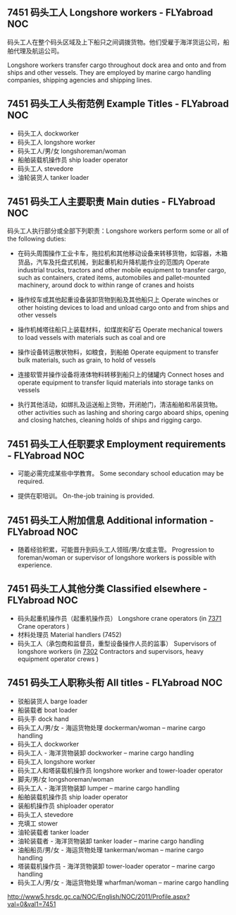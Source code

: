 ## 7451 码头工人 Longshore workers - FLYabroad NOC

码头工人在整个码头区域及上下船只之间调拨货物。他们受雇于海洋货运公司，船舶代理及航运公司。

Longshore workers transfer cargo throughout dock area and onto and from ships and other vessels. They are employed by marine cargo handling companies, shipping agencies and shipping lines.

## 7451 码头工人头衔范例 Example Titles - FLYabroad NOC

* 码头工人 dockworker
* 码头工人 longshore worker
* 码头工人/男/女 longshoreman/woman
* 船舶装载机操作员 ship loader operator
* 码头工人 stevedore
* 油轮装货人 tanker loader

## 7451 码头工人主要职责 Main duties - FLYabroad NOC

码头工人执行部分或全部下列职责：Longshore workers perform some or all of the following duties:

* 在码头周围操作工业卡车，拖拉机和其他移动设备来转移货物，如容器，木箱货品，汽车及托盘式机械，到起重机和升降机能作业的范围内
Operate industrial trucks, tractors and other mobile equipment to transfer cargo, such as containers, crated items, automobiles and pallet-mounted machinery, around dock to within range of cranes and hoists

* 操作绞车或其他起重设备装卸货物到船及其他船只上
Operate winches or other hoisting devices to load and unload cargo onto and from ships and other vessels

* 操作机械塔往船只上装载材料，如煤炭和矿石
Operate mechanical towers to load vessels with materials such as coal and ore

* 操作设备转运散状物料，如粮食，到船舶
Operate equipment to transfer bulk materials, such as grain, to hold of vessels

* 连接软管并操作设备将液体物料转移到船只上的储罐内
Connect hoses and operate equipment to transfer liquid materials into storage tanks on vessels

* 执行其他活动，如绑扎及运送船上货物，开闭舱门，清洁船舶和吊装货物。
other activities such as lashing and shoring cargo aboard ships, opening and closing hatches, cleaning holds of ships and rigging cargo.

## 7451 码头工人任职要求 Employment requirements - FLYabroad NOC

* 可能必需完成某些中学教育。
Some secondary school education may be required.

* 提供在职培训。
On-the-job training is provided.

## 7451 码头工人附加信息 Additional information - FLYabroad NOC

* 随着经验积累，可能晋升到码头工人领班/男/女或主管。
Progression to foreman/woman or supervisor of longshore workers is possible with experience.

## 7451 码头工人其他分类 Classified elsewhere - FLYabroad NOC

* 码头起重机操作员（起重机操作员） Longshore crane operators (in [7371](7371) Crane operators )
* 材料处理员 Material handlers (7452)
* 码头工人（承包商和监督员，重型设备操作人员的监事） Supervisors of longshore workers (in [7302](7302) Contractors and supervisors, heavy equipment operator crews )

## 7451 码头工人职称头衔 All titles - FLYabroad NOC

* 驳船装货人 barge loader
* 船装载者 boat loader
* 码头手 dock hand
* 码头工人/男/女 - 海运货物处理 dockerman/woman – marine cargo handling
* 码头工人 dockworker
* 码头工人 - 海洋货物装卸 dockworker – marine cargo handling
* 码头工人 longshore worker
* 码头工人和塔装载机操作员 longshore worker and tower-loader operator
* 脚夫/男/女 longshoreman/woman
* 码头工人 - 海洋货物装卸 lumper – marine cargo handling
* 船舶装载机操作员 ship loader operator
* 装船机操作员 shiploader operator
* 码头工人 stevedore
* 充填工 stower
* 油轮装载者 tanker loader
* 油轮装载者 - 海洋货物装卸 tanker loader – marine cargo handling
* 油船船员/男/女 - 海运货物处理 tankerman/woman – marine cargo handling
* 塔装载机操作员 - 海洋货物装卸 tower-loader operator – marine cargo handling
* 码头工人/男/女 - 海运货物处理 wharfman/woman – marine cargo handling

http://www5.hrsdc.gc.ca/NOC/English/NOC/2011/Profile.aspx?val=0&val1=7451
